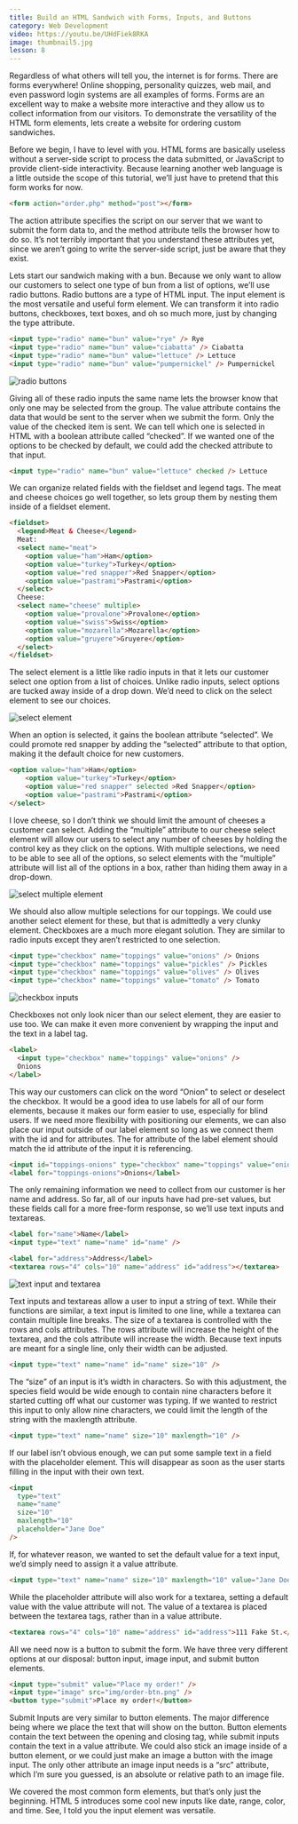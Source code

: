 ```yaml
---
title: Build an HTML Sandwich with Forms, Inputs, and Buttons
category: Web Development
video: https://youtu.be/UHdFiek8RKA
image: thumbnail5.jpg
lesson: 8
---
```


Regardless of what others will tell you, the internet is for forms. There are forms everywhere! Online shopping, personality quizzes, web mail, and even password login systems are all examples of forms. Forms are an excellent way to make a website more interactive and they allow us to collect information from our visitors. To demonstrate the versatility of the HTML form elements, lets create a website for ordering custom sandwiches.

Before we begin, I have to level with you. HTML forms are basically useless without a server-side script to process the data submitted, or JavaScript to provide client-side interactivity. Because learning another web language is a little outside the scope of this tutorial, we’ll just have to pretend that this form works for now.

```html
<form action="order.php" method="post"></form>
```

The action attribute specifies the script on our server that we want to submit the form data to, and the method attribute tells the browser how to do so. It’s not terribly important that you understand these attributes yet, since we aren’t going to write the server-side script, just be aware that they exist.

Lets start our sandwich making with a bun. Because we only want to allow our customers to select one type of bun from a list of options, we’ll use radio buttons. Radio buttons are a type of HTML input. The input element is the most versatile and useful form element. We can transform it into radio buttons, checkboxes, text boxes, and oh so much more, just by changing the type attribute.

```html
<input type="radio" name="bun" value="rye" /> Rye
<input type="radio" name="bun" value="ciabatta" /> Ciabatta
<input type="radio" name="bun" value="lettuce" /> Lettuce
<input type="radio" name="bun" value="pumpernickel" /> Pumpernickel
```

![radio buttons](./radio-buttons.jpg)

Giving all of these radio inputs the same name lets the browser know that only one may be selected from the group. The value attribute contains the data that would be sent to the server when we submit the form. Only the value of the checked item is sent. We can tell which one is selected in HTML with a boolean attribute called “checked”. If we wanted one of the options to be checked by default, we could add the checked attribute to that input.

```html
<input type="radio" name="bun" value="lettuce" checked /> Lettuce
```

We can organize related fields with the fieldset and legend tags. The meat and cheese choices go well together, so lets group them by nesting them inside of a fieldset element.

```html
<fieldset>
  <legend>Meat & Cheese</legend>
  Meat:
  <select name="meat">
    <option value="ham">Ham</option>
    <option value="turkey">Turkey</option>
    <option value="red snapper">Red Snapper</option>
    <option value="pastrami">Pastrami</option>
  </select>
  Cheese:
  <select name="cheese" multiple>
    <option value="provalone">Provalone</option>
    <option value="swiss">Swiss</option>
    <option value="mozarella">Mozarella</option>
    <option value="gruyere">Gruyere</option>
  </select>
</fieldset>
```

The select element is a little like radio inputs in that it lets our customer select one option from a list of choices. Unlike radio inputs, select options are tucked away inside of a drop down. We’d need to click on the select element to see our choices.

![select element](./select-element.jpg)

When an option is selected, it gains the boolean attribute “selected”. We could promote red snapper by adding the “selected” attribute to that option, making it the default choice for new customers.

```html
<option value="ham">Ham</option>
	<option value="turkey">Turkey</option>
	<option value="red snapper" selected >Red Snapper</option>
	<option value="pastrami">Pastrami</option>
</select>
```

I love cheese, so I don’t think we should limit the amount of cheeses a customer can select. Adding the “multiple” attribute to our cheese select element will allow our users to select any number of cheeses by holding the control key as they click on the options. With multiple selections, we need to be able to see all of the options, so select elements with the “multiple” attribute will list all of the options in a box, rather than hiding them away in a drop-down.

![select multiple element](./select-multiple-element.jpg)

We should also allow multiple selections for our toppings. We could use another select element for these, but that is admittedly a very clunky element. Checkboxes are a much more elegant solution. They are similar to radio inputs except they aren’t restricted to one selection.

```html
<input type="checkbox" name="toppings" value="onions" /> Onions
<input type="checkbox" name="toppings" value="pickles" /> Pickles
<input type="checkbox" name="toppings" value="olives" /> Olives
<input type="checkbox" name="toppings" value="tomato" /> Tomato
```

![checkbox inputs](./checkbox-inputs.jpg)

Checkboxes not only look nicer than our select element, they are easier to use too. We can make it even more convenient by wrapping the input and the text in a label tag.

```html
<label>
  <input type="checkbox" name="toppings" value="onions" />
  Onions
</label>
```

This way our customers can click on the word “Onion” to select or deselect the checkbox. It would be a good idea to use labels for all of our form elements, because it makes our form easier to use, especially for blind users. If we need more flexibility with positioning our elements, we can also place our input outside of our label element so long as we connect them with the id and for attributes. The for attribute of the label element should match the id attribute of the input it is referencing.

```html
<input id="toppings-onions" type="checkbox" name="toppings" value="onions" />
<label for="toppings-onions">Onions</label>
```

The only remaining information we need to collect from our customer is her name and address. So far, all of our inputs have had pre-set values, but these fields call for a more free-form response, so we’ll use text inputs and textareas.

```html
<label for="name">Name</label>
<input type="text" name="name" id="name" />

<label for="address">Address</label>
<textarea rows="4" cols="10" name="address" id="address"></textarea>
```

![text input and textarea](./text-input-and-textarea.jpg)

Text inputs and textareas allow a user to input a string of text. While their functions are similar, a text input is limited to one line, while a textarea can contain multiple line breaks. The size of a textarea is controlled with the rows and cols attributes. The rows attribute will increase the height of the textarea, and the cols attribute will increase the width. Because text inputs are meant for a single line, only their width can be adjusted.

```html
<input type="text" name="name" id="name" size="10" />
```

The “size” of an input is it’s width in characters. So with this adjustment, the species field would be wide enough to contain nine characters before it started cutting off what our customer was typing. If we wanted to restrict this input to only allow nine characters, we could limit the length of the string with the maxlength attribute.

```html
<input type="text" name="name" size="10" maxlength="10" />
```

If our label isn’t obvious enough, we can put some sample text in a field with the placeholder element. This will disappear as soon as the user starts filling in the input with their own text.

```html
<input
  type="text"
  name="name"
  size="10"
  maxlength="10"
  placeholder="Jane Doe"
/>
```

If, for whatever reason, we wanted to set the default value for a text input, we’d simply need to assign it a value attribute.

```html
<input type="text" name="name" size="10" maxlength="10" value="Jane Doe" />
```

While the placeholder attribute will also work for a textarea, setting a default value with the value attribute will not. The value of a textarea is placed between the textarea tags, rather than in a value attribute.

```html
<textarea rows="4" cols="10" name="address" id="address">111 Fake St.</textarea>
```

All we need now is a button to submit the form. We have three very different options at our disposal: button input, image input, and submit button elements.

```html
<input type="submit" value="Place my order!" />
<input type="image" src="img/order-btn.png" />
<button type="submit">Place my order!</button>
```

Submit Inputs are very similar to button elements. The major difference being where we place the text that will show on the button. Button elements contain the text between the opening and closing tag, while submit inputs contain the text in a value attribute. We could also stick an image inside of a button element, or we could just make an image a button with the image input. The only other attribute an image input needs is a “src” attribute, which I’m sure you guessed, is an absolute or relative path to an image file.

We covered the most common form elements, but that’s only just the beginning. HTML 5 introduces some cool new inputs like date, range, color, and time. See, I told you the input element was versatile.
